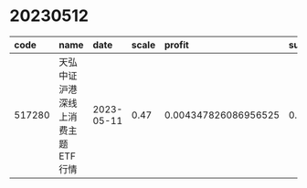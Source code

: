 # 20230512
 | code | name | date | scale | profit | success_rate | pred | 
 | :----- | :----- | :----- | :----- | :----- | :----- | :----- | 
 | 517280 | 天弘中证沪港深线上消费主题ETF行情 | 2023-05-11 | 0.47 | 0.004347826086956525 | 0.8 | 1 | 
